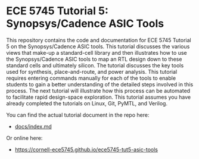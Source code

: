 
ECE 5745 Tutorial 5: Synopsys/Cadence ASIC Tools
==========================================================================

This repository contains the code and documentation for ECE 5745 Tutorial
5 on the Synopsys/Cadence ASIC tools. This tutorial discusses the various
views that make-up a standard-cell library and then illustrates how to
use the Synopsys/Cadence ASIC tools to map an RTL design down to these
standard cells and ultimately silicon. The tutorial discusses the key
tools used for synthesis, place-and-route, and power analysis. This
tutorial requires entering commands manually for each of the tools to
enable students to gain a better understanding of the detailed steps
involved in this process. The next tutorial will illustrate how this
process can be automated to facilitate rapid design-space exploration.
This tutorial assumes you have already completed the tutorials on Linux,
Git, PyMTL, and Verilog. 

You can find the actual tutorial document in the repo here:

 - [docs/index.md](docs/index.md)

Or online here:

 - https://cornell-ece5745.github.io/ece5745-tut5-asic-tools

